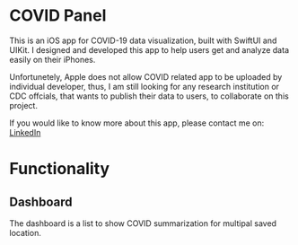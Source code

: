# COVID Panel

This is an iOS app for COVID-19 data visualization, built with SwiftUI and UIKit. I designed and developed this app to help users get and analyze data easily on their iPhones.

Unfortunetely, Apple does not allow COVID related app to be uploaded by individual developer, thus, I am still looking for any research institution or CDC offcials, that wants to publish their data to users, to collaborate on this project.

If you would like to know more about this app, please contact me on: [LinkedIn](https://www.linkedin.com/in/fan-zhang-sv/)

# Functionality

## Dashboard

The dashboard is a list to show COVID summarization for multipal saved location.
